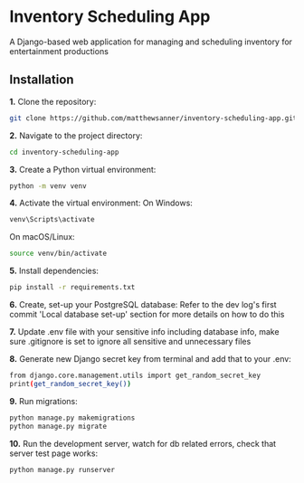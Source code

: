 # Inventory Scheduling App

A Django-based web application for managing and scheduling inventory for entertainment productions

## Installation

**1.** Clone the repository:

```bash
git clone https://github.com/matthewsanner/inventory-scheduling-app.git
```

**2.** Navigate to the project directory:

```bash
cd inventory-scheduling-app
```

**3.** Create a Python virtual environment:

```bash
python -m venv venv
```

**4.** Activate the virtual environment:
On Windows:

```bash
venv\Scripts\activate
```

On macOS/Linux:

```bash
source venv/bin/activate
```

**5.** Install dependencies:

```bash
pip install -r requirements.txt
```

**6.** Create, set-up your PostgreSQL database:
Refer to the dev log's first commit 'Local database set-up' section for more details on how to do this

**7.** Update .env file with your sensitive info including database info, make sure .gitignore is set to ignore all sensitive and unnecessary files

**8.** Generate new Django secret key from terminal and add that to your .env:

```bash
from django.core.management.utils import get_random_secret_key
print(get_random_secret_key())
```

**9.** Run migrations:

```bash
python manage.py makemigrations
python manage.py migrate
```

**10.** Run the development server, watch for db related errors, check that server test page works:

```bash
python manage.py runserver
```
